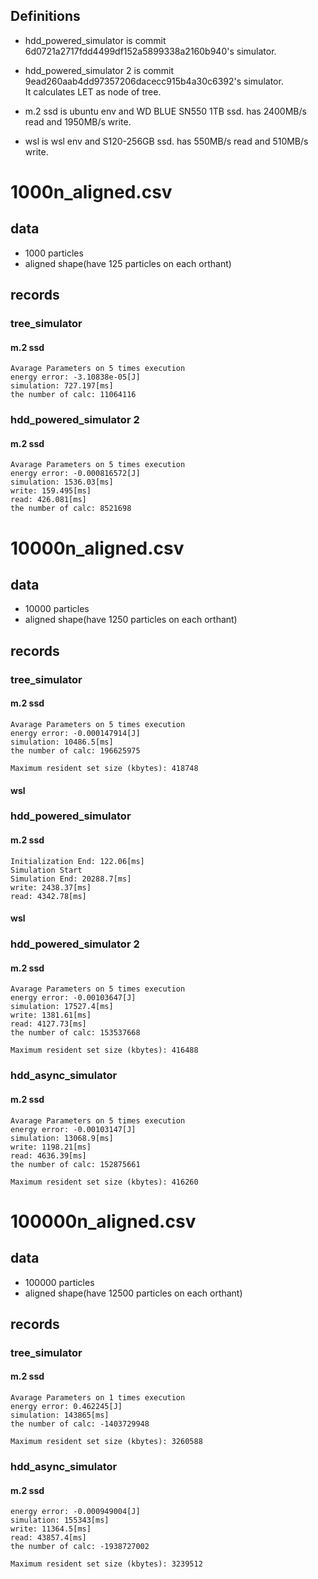 ## Definitions
- hdd_powered_simulator is commit 6d0721a2717fdd4499df152a5899338a2160b940's simulator.  
- hdd_powered_simulator 2 is commit 9ead260aab4dd97357206dacecc915b4a30c6392's simulator.  
It calculates LET as node of tree.

- m.2 ssd is ubuntu env and WD BLUE SN550 1TB ssd.
has 2400MB/s read and 1950MB/s write.
- wsl is wsl env and S120-256GB ssd.
has 550MB/s read and 510MB/s write.

# 1000n_aligned.csv
## data
- 1000 particles  
- aligned shape(have 125 particles on each orthant)
## records
### tree_simulator
#### m.2 ssd
```
Avarage Parameters on 5 times execution
energy error: -3.10838e-05[J]
simulation: 727.197[ms]
the number of calc: 11064116
```
### hdd_powered_simulator 2
#### m.2 ssd
```
Avarage Parameters on 5 times execution
energy error: -0.000816572[J]
simulation: 1536.03[ms]
write: 159.495[ms]
read: 426.081[ms]
the number of calc: 8521698
```
# 10000n_aligned.csv
## data
- 10000 particles  
- aligned shape(have 1250 particles on each orthant)
## records
### tree_simulator
#### m.2 ssd
```
Avarage Parameters on 5 times execution
energy error: -0.000147914[J]
simulation: 10486.5[ms]
the number of calc: 196625975

Maximum resident set size (kbytes): 418748
```
#### wsl

### hdd_powered_simulator
#### m.2 ssd
```
Initialization End: 122.06[ms]
Simulation Start
Simulation End: 20288.7[ms]
write: 2438.37[ms]
read: 4342.78[ms]
```
#### wsl
    
### hdd_powered_simulator 2
#### m.2 ssd
```
Avarage Parameters on 5 times execution
energy error: -0.00103647[J]
simulation: 17527.4[ms]
write: 1381.61[ms]
read: 4127.73[ms]
the number of calc: 153537668

Maximum resident set size (kbytes): 416488
```

### hdd_async_simulator
#### m.2 ssd
```
Avarage Parameters on 5 times execution
energy error: -0.00103147[J]
simulation: 13068.9[ms]
write: 1198.21[ms]
read: 4636.39[ms]
the number of calc: 152875661

Maximum resident set size (kbytes): 416260
```

# 100000n_aligned.csv
## data
- 100000 particles  
- aligned shape(have 12500 particles on each orthant)
## records
### tree_simulator
#### m.2 ssd
```
Avarage Parameters on 1 times execution
energy error: 0.462245[J]
simulation: 143865[ms]
the number of calc: -1403729948

Maximum resident set size (kbytes): 3260588
```

### hdd_async_simulator
#### m.2 ssd
```
energy error: -0.000949004[J]
simulation: 155343[ms]
write: 11364.5[ms]
read: 43857.4[ms]
the number of calc: -1938727002

Maximum resident set size (kbytes): 3239512
```